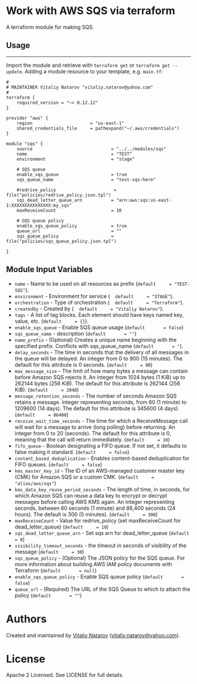 # Work with AWS SQS via terraform

A terraform module for making SQS.

## Usage
----------------------

Import the module and retrieve with ```terraform get``` or ```terraform get --update```. Adding a module resource to your template, e.g. `main.tf`:

```
#
# MAINTAINER Vitaliy Natarov "vitaliy.natarov@yahoo.com"
#
terraform {
    required_version = "~> 0.12.12"
}

provider "aws" {
    region                      = "us-east-1"
    shared_credentials_file     = pathexpand("~/.aws/credentials")
}

module "sqs" {
    source                              = "../../modules/sqs"
    name                                = "TEST"
    environment                         = "stage"

    # SQS queue
    enable_sqs_queue                    = true
    sqs_queue_name                      = "test-sqs-here"

    #redrive_policy                      = file("policies/redrive_policy.json.tpl")
    sqs_dead_letter_queue_arn           = "arn:aws:sqs:us-east-1:XXXXXXXXXXXXXXX:my_sqs"
    maxReceiveCount                     = 10

    # SQS queue policy 
    enable_sqs_queue_policy             = true
    queue_url                           = ""
    sqs_queue_policy                    = file("policies/sqs_queue_policy.json.tpl")
    
}
```

Module Input Variables
----------------------

- `name` - Name to be used on all resources as prefix (`default     = "TEST-SQS"`).
- `environment` - Environment for service (`  default     = "STAGE"`).
- `orchestration` - Type of orchestration (`  default     = "Terraform"`).
- `createdby` - Created by (`  default     = "Vitaliy Natarov"`).
- `tags` - A list of tag blocks. Each element should have keys named key, value, etc. (`default     = {}`).
- `enable_sqs_queue` - Enable SQS queue usage (`default       = false`)
- `sqs_queue_name` - description (`default       = ""`)
- `name_prefix` - (Optional) Creates a unique name beginning with the specified prefix. Conflicts with sqs_queue_name (`default       = "`).
- `delay_seconds` - The time in seconds that the delivery of all messages in the queue will be delayed. An integer from 0 to 900 (15 minutes). The default for this attribute is 0 seconds. (`default     = 90`)
- `max_message_size` - The limit of how many bytes a message can contain before Amazon SQS rejects it. An integer from 1024 bytes (1 KiB) up to 262144 bytes (256 KiB). The default for this attribute is 262144 (256 KiB). (`default     = 2048`)
- `message_retention_seconds` - The number of seconds Amazon SQS retains a message. Integer representing seconds, from 60 (1 minute) to 1209600 (14 days). The default for this attribute is 345600 (4 days). (`default     = 86400`)
- `receive_wait_time_seconds` - The time for which a ReceiveMessage call will wait for a message to arrive (long polling) before returning. An integer from 0 to 20 (seconds). The default for this attribute is 0, meaning that the call will return immediately. (`default     = 10`)
- `fifo_queue` - Boolean designating a FIFO queue. If not set, it defaults to false making it standard. (`default     = false`)
- `content_based_deduplication` - Enables content-based deduplication for FIFO queues. (`default     = false`)
- `kms_master_key_id` - The ID of an AWS-managed customer master key (CMK) for Amazon SQS or a custom CMK. (`default     = "alias/aws/sqs"`)
- `kms_data_key_reuse_period_seconds` - The length of time, in seconds, for which Amazon SQS can reuse a data key to encrypt or decrypt messages before calling AWS KMS again. An integer representing seconds, between 60 seconds (1 minute) and 86,400 seconds (24 hours). The default is 300 (5 minutes). (`default     = 300`)
- `maxReceiveCount` - Value for redrive_policy (set maxReceiveCount for dead_letter_queue) (`default     = 10`)
- `sqs_dead_letter_queue_arn` - Set sqs arn for dead_letter_queue (`default     = 0`)
- `visibility_timeout_seconds` - the timeout in seconds of visibility of the message (`default     = 30`)
- `sqs_queue_policy` - (Optional) The JSON policy for the SQS queue. For more information about building AWS IAM policy documents with Terraform (`default       = null`)
- `enable_sqs_queue_policy` - Enable SQS queue policy (`default       = false`)
- `queue_url` - (Required) The URL of the SQS Queue to which to attach the policy (`default       = ""`)


Authors
=======

Created and maintained by [Vitaliy Natarov](https://github.com/SebastianUA)
(vitaliy.natarov@yahoo.com).

License
=======

Apache 2 Licensed. See LICENSE for full details.
